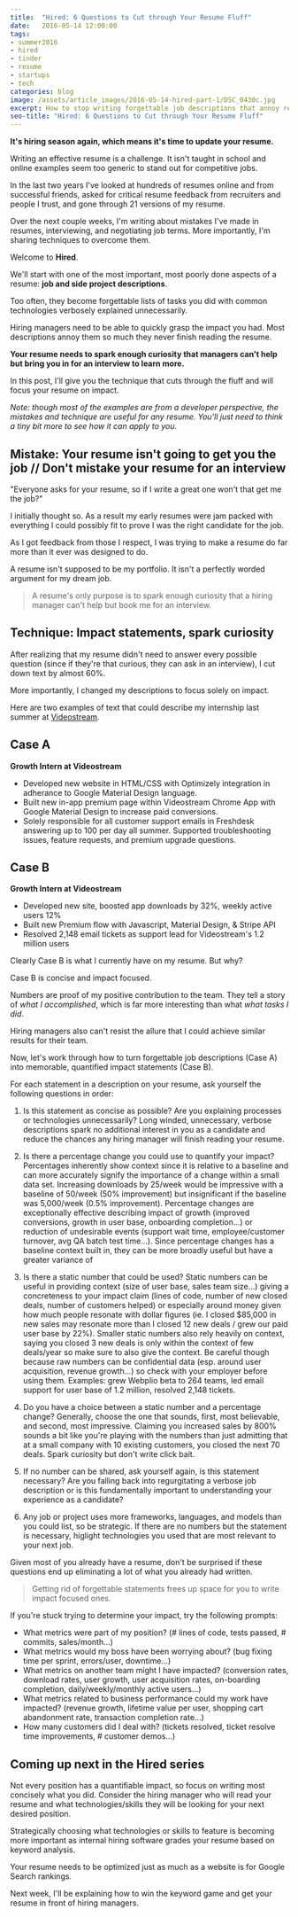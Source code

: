 ```yaml
---
title:  "Hired: 6 Questions to Cut through Your Resume Fluff"
date:   2016-05-14 12:00:00
tags:
- summer2016
- hired
- tinder
- resume
- startups
- tech
categories: blog
image: /assets/article_images/2016-05-14-hired-part-1/DSC_0430c.jpg
excerpt: How to stop writing forgettable job descriptions that annoy recruiters and don't get interviews.
seo-title: "Hired: 6 Questions to Cut through Your Resume Fluff"
---
```


**It's hiring season again, which means it's time to update your resume.**

Writing an effective resume is a challenge. It isn't taught in school and online examples seem too generic to stand out for competitive jobs.

In the last two years I've looked at hundreds of resumes online and from successful friends, asked for critical resume feedback from recruiters and people I trust, and gone through 21 versions of my resume. 

Over the next couple weeks, I'm writing about mistakes I've made in resumes, interviewing, and negotiating job terms. More importantly, I'm sharing techniques to overcome them.

Welcome to **Hired**.

We'll start with one of the most important, most poorly done aspects of a resume: **job and side project descriptions**. 

Too often, they become forgettable lists of tasks you did with common technologies verbosely explained unnecessarily.

Hiring managers need to be able to quickly grasp the impact you had. Most descriptions annoy them so much they never finish reading the resume.

**Your resume needs to spark enough curiosity that managers can't help but bring you in for an interview to learn more.**

In this post, I'll give you the technique that cuts through the fluff and will focus your resume on impact.

*Note: though most of the examples are from a developer perspective, the mistakes and technique are useful for any resume. You'll just need to think a tiny bit more to see how it can apply to you.*


Mistake: Your resume isn't going to get you the job // Don't mistake your resume for an interview
---

"Everyone asks for your resume, so if I write a great one won't that get me the job?"

I initially thought so. As a result my early resumes were jam packed with everything I could possibly fit to prove I was the right candidate for the job.

As I got feedback from those I respect, I was trying to make a resume do far more than it ever was designed to do.

A resume isn't supposed to be my portfolio. It isn't a perfectly worded argument for my dream job. 

> A resume's only purpose is to spark enough curiosity that a hiring manager can't help but book me for an interview.

Technique: Impact statements, spark curiosity
---

After realizing that my resume didn't need to answer every possible question (since if they're that curious, they can ask in an interview), I cut down text by almost 60%.

More importantly, I changed my descriptions to focus solely on impact. 

Here are two examples of text that could describe my internship last summer at [Videostream](http://andrewparadi.com/blog/videostream-how-growth-starts-with-great-customer-support/).

Case A
----

**Growth Intern at Videostream**

- Developed new website in HTML/CSS with Optimizely integration in adherance to Google Material Design language.
- Built new in-app premium page within Videostream Chrome App with Google Material Design to increase paid conversions.
- Solely responsible for all customer support emails in Freshdesk answering up to 100 per day all summer. Supported troubleshooting issues, feature requests, and premium upgrade questions.

Case B
----

**Growth Intern at Videostream**

- Developed new site, boosted app downloads by 32%, weekly active users 12% 
- Built new Premium flow with Javascript, Material Design, & Stripe API
- Resolved 2,148 email tickets as support lead for Videostream's 1.2 million users

Clearly Case B is what I currently have on my resume. But why?

Case B is concise and impact focused.

Numbers are proof of my positive contribution to the team. They tell a story of *what I accomplished*, which is far more interesting than what *what tasks I did*. 

Hiring managers also can't resist the allure that I could achieve similar results for their team.

Now, let's work through how to turn forgettable job descriptions (Case A) into memorable, quantified impact statements (Case B). 

For each statement in a description on your resume, ask yourself the following questions in order:

1. Is this statement as concise as possible? Are you explaining processes or technologies unnecessarily? Long winded, unnecessary, verbose descriptions spark no additional interest in you as a candidate and reduce the chances any hiring manager will finish reading your resume.

2. Is there a percentage change you could use to quantify your impact? Percentages inherently show context since it is relative to a baseline and can more accurately signify the importance of a change within a small data set. Increasing downloads by 25/week would be impressive with a baseline of 50/week (50% improvement) but insignificant if the baseline was 5,000/week (0.5% improvement). Percentage changes are exceptionally effective describing impact of growth (improved conversions, growth in user base, onboarding completion...) or reduction of undesirable events (support wait time, employee/customer turnover, avg QA batch test time...). Since percentage changes has a baseline context built in, they can be more broadly useful but have a greater variance of 

3. Is there a static number that could be used? Static numbers can be useful in providing context  (size of user base, sales team size...) giving a concreteness to your impact claim (lines of code, number of new closed deals, number of customers helped) or especially around money given how much people resonate with dollar figures (ie. I closed $85,000 in new sales may resonate more than I closed 12 new deals / grew our paid user base by 22%).  Smaller static numbers also rely heavily on context, saying you closed 3 new deals is only within the context of few deals/year so make sure to also give the context.  Be careful though because raw numbers can  be confidential data (esp. around user acquisition, revenue growth...) so check with your employer before using them. Examples: grew Webplio beta to 264 teams, led email support for user base of 1.2 million, resolved 2,148 tickets. 

4. Do you have a choice between a static number and a percentage change? Generally, choose the one that sounds, first, most believable, and second, most impressive. Claiming you increased sales by 800% sounds a bit like you're playing with the numbers than just admitting that at a small company with 10 existing customers, you closed the next 70 deals. Spark curiosity but don't write click bait.

5. If no number can be shared, ask yourself again, is this statement necessary? Are you falling back into regurgitating a verbose job description or is this fundamentally important to understanding your experience as a candidate?

6. Any job or project uses more frameworks, languages, and models than you could list, so be strategic. If there are no numbers but the statement is necessary, higlight technologies you used that are most relevant to your next job. 


Given most of you already have a resume, don't be surprised if these questions end up eliminating a lot of what you already had written.

> Getting rid of forgettable statements frees up space for you to write impact focused ones.

If you're stuck trying to determine your impact, try the following prompts:

- What metrics were part of my position? (# lines of code, tests passed, # commits, sales/month...)
- What metrics would my boss have been worrying about? (bug fixing time per sprint, errors/user, downtime...)
- What metrics on another team might I have impacted? (conversion rates, download rates, user growth, user acquisition rates, on-boarding completion, daily/weekly/monthly active users...)
- What metrics related to business performance could my work have impacted? (revenue growth, lifetime value per user, shopping cart abandonment rate, transaction completion rate...)
- How many customers did I deal with? (tickets resolved, ticket resolve time improvements, # customer demos...)

Coming up next in the Hired series
---
Not every position has a quantifiable impact, so focus on writing most concisely what you did. Consider the hiring manager who will read your resume and what technologies/skills they will be looking for your next desired position.

Strategically choosing what technologies or skills to feature is becoming more important as internal hiring software grades your resume based on keyword analysis. 

Your resume needs to be optimized just as much as a website is for Google Search rankings.

Next week, I'll be explaining how to win the keyword game and get your resume in front of hiring managers.






